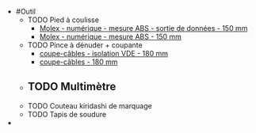 - #Outil
	- TODO Pied à coulisse
		- [Molex - numérique - mesure ABS - sortie de données - 150 mm](https://www.hoffmann-group.com/FR/fr/hof/M%C3%A9trologie/Pied-%C3%A0-coulisse/Pieds-%C3%A0-coulisse-de-poche/Pied-%C3%A0-coulisse-num%C3%A9rique-ABS-avec-sortie-de-donn%C3%A9es/p/412805-150?tId=336&comingFromCategory=40-01-01-00-00)
		- [Molex - numérique - mesure ABS - 150 mm](https://www.hoffmann-group.com/FR/fr/hof/M%C3%A9trologie/Pied-%C3%A0-coulisse/Pieds-%C3%A0-coulisse-de-poche/Pied-%C3%A0-coulisse-num%C3%A9rique-ABS/p/412821-150?comingFromCategory=40-01-01-00-00&tId=336)
	- TODO Pince à dénuder + coupante
		- [coupe-câbles -  isolation VDE - 180 mm](https://www.hoffmann-group.com/FR/fr/hof/Outillage-manuel/Pinces-et-brucelles/Pinces-%C3%A0-d%C3%A9nuder/Pince-%C3%A0-d%C3%A9nuder-avec-coupe-c%C3%A2bles-%E2%80%9CStriX%E2%80%9D-Isolation-VDE/p/728763-180?tId=336&comingFromCategory=60-03-03-00-00)
		- [coupe-câbles - 180 mm](https://www.hoffmann-group.com/FR/fr/hof/Outillage-manuel/Pinces-et-brucelles/Pinces-%C3%A0-d%C3%A9nuder/KNIPEX-13-62-180-StriX%C2%AE-Pince-%C3%A0-d%C3%A9nuder-et-coupe-c%C3%A2bles-avec-gaines-bi-mati%C3%A8re-noire-atramentis%C3%A9e-180-mm/p/13%2062%20180-?tId=336&comingFromCategory=60-03-03-00-00#description)
	- TODO Multimètre
		-
	- TODO Couteau kiridashi de marquage
	- TODO Tapis de soudure
-